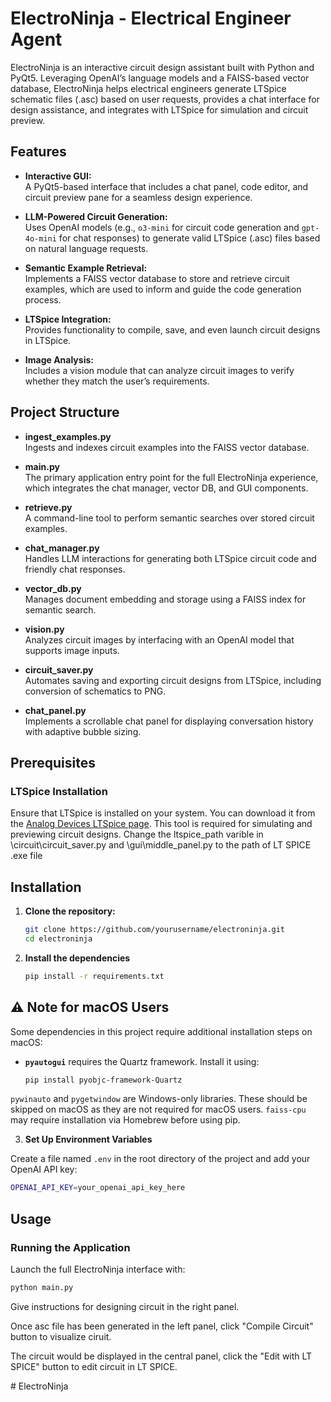 # ElectroNinja - Electrical Engineer Agent

ElectroNinja is an interactive circuit design assistant built with Python and PyQt5. Leveraging OpenAI’s language models and a FAISS-based vector database, ElectroNinja helps electrical engineers generate LTSpice schematic files (.asc) based on user requests, provides a chat interface for design assistance, and integrates with LTSpice for simulation and circuit preview.

## Features

- **Interactive GUI:**  
  A PyQt5-based interface that includes a chat panel, code editor, and circuit preview pane for a seamless design experience.
  
- **LLM-Powered Circuit Generation:**  
  Uses OpenAI models (e.g., `o3-mini` for circuit code generation and `gpt-4o-mini` for chat responses) to generate valid LTSpice (.asc) files based on natural language requests.

- **Semantic Example Retrieval:**  
  Implements a FAISS vector database to store and retrieve circuit examples, which are used to inform and guide the code generation process.

- **LTSpice Integration:**  
  Provides functionality to compile, save, and even launch circuit designs in LTSpice.

- **Image Analysis:**  
  Includes a vision module that can analyze circuit images to verify whether they match the user’s requirements.

## Project Structure

- **ingest_examples.py**  
  Ingests and indexes circuit examples into the FAISS vector database.

- **main.py**  
  The primary application entry point for the full ElectroNinja experience, which integrates the chat manager, vector DB, and GUI components.

- **retrieve.py**  
  A command-line tool to perform semantic searches over stored circuit examples.

- **chat_manager.py**  
  Handles LLM interactions for generating both LTSpice circuit code and friendly chat responses.

- **vector_db.py**  
  Manages document embedding and storage using a FAISS index for semantic search.

- **vision.py**  
  Analyzes circuit images by interfacing with an OpenAI model that supports image inputs.

- **circuit_saver.py**  
  Automates saving and exporting circuit designs from LTSpice, including conversion of schematics to PNG.

- **chat_panel.py**  
  Implements a scrollable chat panel for displaying conversation history with adaptive bubble sizing.

## Prerequisites

### LTSpice Installation

Ensure that LTSpice is installed on your system. You can download it from the [Analog Devices LTSpice page](https://www.analog.com/en/design-center/design-tools-and-calculators/ltspice-simulator.html). This tool is required for simulating and previewing circuit designs. Change the ltspice_path varible in \circuit\circuit_saver.py and \gui\middle_panel.py to the path of LT SPICE .exe file

## Installation

1. **Clone the repository:**

   ```bash
   git clone https://github.com/yourusername/electroninja.git
   cd electroninja

2. **Install the dependencies**
 
   ```bash
   pip install -r requirements.txt
## ⚠️ Note for macOS Users

Some dependencies in this project require additional installation steps on macOS:

- **`pyautogui`** requires the Quartz framework. Install it using:
  ```sh
  pip install pyobjc-framework-Quartz
`pywinauto` and `pygetwindow` are Windows-only libraries. These should be skipped on macOS as they are not required for macOS users.
`faiss-cpu` may require installation via Homebrew before using pip.


3. **Set Up Environment Variables**

  Create a file named `.env` in the root directory of the project and add your OpenAI API key:

  ```bash
  OPENAI_API_KEY=your_openai_api_key_here
  ```
  
## Usage

### Running the Application

Launch the full ElectroNinja interface with:

```bash
python main.py
```
Give instructions for designing circuit in the right panel.

Once asc file has been generated in the left panel, click "Compile Circuit" button to visualize ciruit.

The circuit would be displayed in the central panel, click the "Edit with LT SPICE" button to edit circuit in LT SPICE.






#   E l e c t r o N i n j a  
 